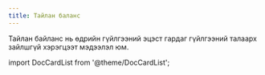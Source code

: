 ```yaml
---
title: Тайлан баланс
---
```

Тайлан байланс нь өдрийн гүйлгээний эцэст гардаг гүйлгээний талаарх зайлшгүй хэрэгцээт мэдээлэл юм.


import DocCardList from '@theme/DocCardList';

<DocCardList />




